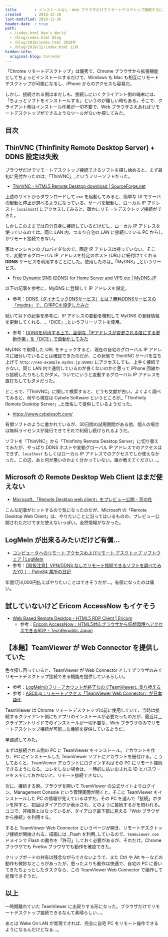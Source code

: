 ```yaml
---
title        : インストールなし・Web ブラウザだけでリモートデスクトップ接続するには TeamViewer Web Connector が良かった
created      : 2018-12-26
last-modified: 2018-12-26
header-date  : true
path:
  - /index.html Neo's World
  - /blog/index.html Blog
  - /blog/2018/index.html 2018年
  - /blog/2018/12/index.html 12月
hidden-info:
  original-blog: Corredor
---
```


「Chrome リモートデスクトップ」は優秀で、Chrome ブラウザから拡張機能としてちょっとインストールするだけで、Windows も Mac も相互にリモートデスクトップが可能になるし、iPhone からのアクセスも容易だ。

しかし、接続される側はまだしも、接続しにいくクライアント側の端末には、「ちょっとソフトをインストールする」というのが難しい時もある。そこで、クライアント側はインストール作業が一切不要で、Web ブラウザさえあればリモートデスクトップができるようなツールがないか探してみた。

## 目次

## ThinVNC (Thinfinity Remote Desktop Server) + DDNS 設定は失敗

ブラウザだけでリモートデスクトップ接続できるソフトを探し始めると、まず最初に見付かったのは_「ThinVNC」_というフリーソフトだった。

- [ThinVNC - HTML5 Remote Desktop download | SourceForge.net](https://sourceforge.net/projects/thinvnc/)

上述のサイトからダウンロードして `exe` を起動してみると、簡単な UI でサーバの起動と停止が選べるようになっている。サーバを起動し、ローカル IP アドレス (= `localhost`) にアクセスしてみると、確かにリモートデスクトップ接続ができた。

しかしこのままでは自分自身に接続しているだけだし、ローカル IP アドレスを使っているのでは、同じ LAN 内、つまり自宅の LAN に接続している PC からしかリモート接続できない。

家はマンションのプロバイダなので、固定 IP アドレスは持っていない。そこで、変動するグローバル IP アドレスを特定のホスト (URL) に紐付けてくれる __DDNS__ サービスを利用することにした。使用したのは_「MyDNS」_というサービス。

- [Free Dynamic DNS (DDNS) for Home Server and VPS etc | MyDNS.JP](https://www.mydns.jp/)

以下の記事を参考に、MyDNS に登録して IP アドレスを設定。

- 参考：[DDNS（ダイナミックDNSサービス）とは？無料DDNSサービスの「mydns」で、自宅PCを設定したみた](https://viral-community.com/other-it/ddns-mydns-2060/)

続いて以下の記事を参考に、IP アドレスの変動を検知して MyDNS の登録情報を更新してくれる、_「DiCE」_というフリーソフトを使用。

- 参考：[DDNSを利用する上で、面倒な「IPアドレスが変更される度にする更新作業」を「DiCE」で自動化してみた](https://viral-community.com/other-it/ddns-dice-2101/)

MyDNS で取得した URL をチェックすると、現在の自宅のグローバル IP アドレスに紐付いていることは確認できたのだが、この状態で ThinVNC サーバを立ち上げて `http://neo-example.mydns.jp:8080/` にアクセスしても、上手く接続できない。同じ LAN 内で通信しているのが良くないのかと思って iPhone 回線から接続したりもしたがダメ。ついでにいうと変動するグローバル IP アドレスを直打ちしてもダメだった。

ところで、「ThinVNC」に関して検索すると、どうも文献が古い。よくよく調べてみると、何やら現在は Cybele Software というところが_「Thinfinity Remote Desktop Server」_と改名して提供しているようだった。

- <https://www.cybelesoft.com/>

有償ソフトのように書かれているが、30日間の試用期間がある他、個人の場合は無料ライセンスが発行できてそれで利用し続けられるようだ。

ソフトを「ThinVNC」から「Thinfinity Remote Desktop Server」に切り替えてみたが、やっぱり DDNS ホストや変動グローバル IP アドレスでのアクセスはできず、`localhost` もしくはローカル IP アドレスでのアクセスでしか使えなかった。この辺、あと何が悪いのかよく分かっていない。誰か教えてください…。

## Microsoft の Remote Desktop Web Client はまだ使えない

- [Microsoft、「Remote Desktop web client」をプレビュー公開 - 窓の杜](https://forest.watch.impress.co.jp/docs/news/1114252.html)

こんな記事がヒットするので気になったのだが、Microsoft の「Remote Desktop Web Client」は、やりたいことに沿ってはいるものの、プレビュー公開されただけでまだ使えないっぽい。全然情報がなかった。

## LogMeIn が出来るみたいだけど有償…

- [コンピュータへのリモート アクセスおよびリモート デスクトップ ソフトウェア | LogMeIn](https://www.logmein.com/ja)
- 参考：[【取扱注意】VPN/DDNS なしでリモート接続できるソフトを調べてみたYO！ - Palm84 某所の日記](http://d.hatena.ne.jp/palm84/20121217/1355744065)

年間1万4,000円払えばやりたいことはできそうだが…。有償になったのは痛い。

## 試していないけど Ericom AccessNow もイケそう

- [Web Based Remote Desktop - HTML5 RDP Client | Ericom](https://www.ericom.com/access-now/html5-rdp-client/)
  - 参考：[Ericom AccessNow：HTML5対応ブラウザから仮想環境へアクセスできるRDP - TechRepublic Japan](https://japan.techrepublic.com/article/35073690.htm)

## 【本題】TeamViewer が Web Connector を提供していた

色々探し回っていると、TeamViewer が Web Connector としてブラウザのみでリモートデスクトップ接続できる機能を提供しているらしい。

- 参考：[LogMeInのフリーアカウントが終了なのでTeamViewerに乗り換える](https://rcmdnk.com/blog/2014/01/21/computer-remote/)
- 参考：[ASCII.jp：リモートアクセス「TeamViewer Web Connector」が日本語化](http://ascii.jp/elem/000/000/697/697615/)

TeamViewer は Chrome リモートデスクトップ以前に使用していて、当時は接続するクライアント側にもアプリのインストールが必要だったのだが、最近は__クライアントサイドでのインストールが一切不要な、Web ブラウザのみでリモートデスクトップ接続が可能__な機能を提供しているようだ。

早速試してみた。

まずは接続される側の PC に TeamViewer をインストール。アカウントを作り、PC にインストールした TeamViewer ソフトにアカウントを紐付ける。こうしておくと、TeamViewer アカウントにログインすればその PC にリモート接続できるようになる。コレをしない場合は、一時的に払い出される ID とパスワードをメモしておかないと、リモート接続できない。

次に、接続する側。ブラウザを開いて TeamViewer の公式サイトよりログイン。Management Console という管理画面が開くと、そこに TeamViewer をインストールした PC の情報が見えているはずだ。その PC を選んで「接続」ボタンを押すと、初回はダイアログが表示され、どのように接続するかを問われる。ココで、非推奨とはなっているが、ダイアログ最下部に見える「Web ブラウザから接続」を利用する。

すると TeamViewer Web Connector というページが開き、リモートデスクトップ接続が開始される。描画には _Flash を利用_しているので、`teamviewer.com` ドメインで Flash の動作を「許可」しておく必要があるが、それだけ。Chrome ブラウザでも Firefox ブラウザでも動作を確認できた。

クリップボードの共有は残念ながらできないようで、また Ctrl や Alt キーなどの動作も微妙なところがあったが、思ったよりも動作は快適で、自宅の PC に置いてきたちょっとしたタスクなら、この TeamViewer Web Connector で操作して処理できそうだ。

## 以上

一時期離れていた TeamViewer に出戻りする形になった。ブラウザだけでリモートデスクトップ接続できるなんて素晴らしい…。

あとは Wake On LAN が実現できれば、完全に自宅 PC をリモート操作できるようになるんだけどなぁ…。

